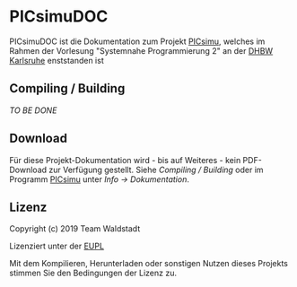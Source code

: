 # PICsimuDOC

PICsimuDOC ist die Dokumentation zum Projekt [PICsimu](https://github.com/teamwaldstadt/PICsimu), welches im Rahmen der Vorlesung "Systemnahe Programmierung 2" an der [DHBW Karlsruhe](https://www.karlsruhe.dhbw.de/startseite.html) enststanden ist

## Compiling / Building

*TO BE DONE*

## Download

Für diese Projekt-Dokumentation wird - bis auf Weiteres - kein PDF-Download zur Verfügung gestellt. Siehe *Compiling / Building* oder im Programm [PICsimu](https://github.com/teamwaldstadt/PICsimu) unter *Info -> Dokumentation*.

## Lizenz

Copyright (c) 2019 Team Waldstadt

Lizenziert unter der [EUPL](LICENSE)

Mit dem Kompilieren, Herunterladen oder sonstigen Nutzen dieses Projekts stimmen Sie den Bedingungen der Lizenz zu.
